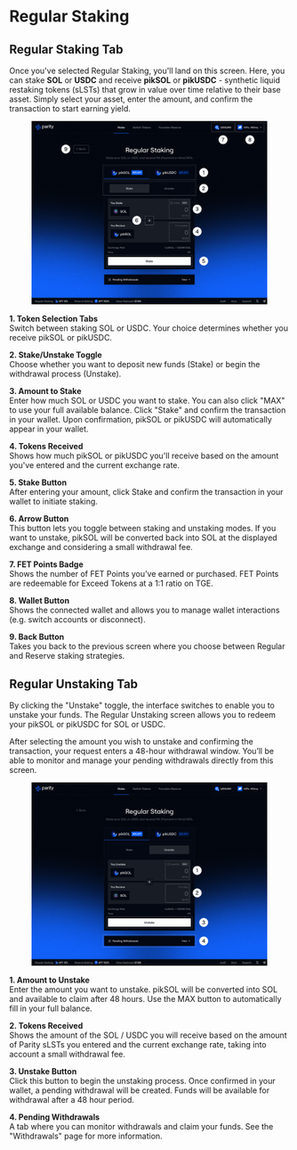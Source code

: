 # Regular Staking

## Regular Staking Tab

Once you've selected Regular Staking, you'll land on this screen. Here, you can stake **SOL** or **USDC** and receive **pikSOL** or **pikUSDC** - synthetic liquid restaking tokens (sLSTs) that grow in value over time relative to their base asset. Simply select your asset, enter the amount, and confirm the transaction to start earning yield.

<figure><img src="../.gitbook/assets/Regular Staking, PikSOL, Stake (3).png" alt=""><figcaption></figcaption></figure>

**1. Token Selection Tabs**\
Switch between staking SOL or USDC. Your choice determines whether you receive pikSOL or pikUSDC.

**2. Stake/Unstake Toggle**\
Choose whether you want to deposit new funds (Stake) or begin the withdrawal process (Unstake).

**3. Amount to Stake**\
Enter how much SOL or USDC you want to stake. You can also click "MAX" to use your full available balance. Click "Stake" and confirm the transaction in your wallet. Upon confirmation, pikSOL or pikUSDC will automatically appear in your wallet.

**4. Tokens Received**\
Shows how much pikSOL or pikUSDC you'll receive based on the amount you've entered and the current exchange rate.

**5. Stake Button**\
After entering your amount, click Stake and confirm the transaction in your wallet to initiate staking.

**6. Arrow Button**\
This button lets you toggle between staking and unstaking modes. If you want to unstake, pikSOL will be converted back into SOL at the displayed exchange and considering a small withdrawal fee.

**7. FET Points Badge**\
Shows the number of FET Points you’ve earned or purchased. FET Points are redeemable for Exceed Tokens at a 1:1 ratio on TGE.

**8. Wallet Button**\
Shows the connected wallet and allows you to manage wallet interactions (e.g. switch accounts or disconnect).

**9. Back Button**\
Takes you back to the previous screen where you choose between Regular and Reserve staking strategies.

## Regular Unstaking Tab

By clicking the "Unstake" toggle, the interface switches to enable you to unstake your funds. The Regular Unstaking screen allows you to redeem your pikSOL or pikUSDC for SOL or USDC.&#x20;

After selecting the amount you wish to unstake and confirming the transaction, your request enters a 48-hour withdrawal window. You’ll be able to monitor and manage your pending withdrawals directly from this screen.

<figure><img src="../.gitbook/assets/Regular Staking, PikSOL, Unstake (3).png" alt=""><figcaption></figcaption></figure>

**1. Amount to Unstake**\
Enter the amount you want to unstake. pikSOL will be converted into SOL and available to claim after 48 hours. Use the MAX button to automatically fill in your full balance.

**2. Tokens Received**\
Shows the amount of the SOL / USDC you will receive based on the amount of Parity sLSTs you entered and the current exchange rate, taking into account a small withdrawal fee.

**3. Unstake Button**\
Click this button to begin the unstaking process. Once confirmed in your wallet, a pending withdrawal will be created. Funds will be available for withdrawal after a 48 hour period.

**4. Pending Withdrawals**\
A tab where you can monitor withdrawals and claim your funds. See the "Withdrawals" page for more information.
